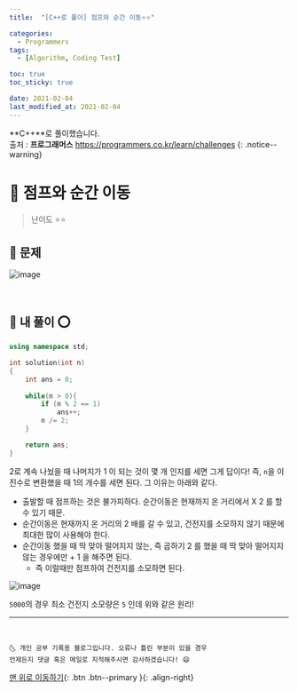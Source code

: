```yaml
---
title:  "[C++로 풀이] 점프와 순간 이동⭐⭐" 

categories:
  - Programmers
tags:
  - [Algorithm, Coding Test]

toc: true
toc_sticky: true

date: 2021-02-04
last_modified_at: 2021-02-04
---
```

**C++**로 풀이했습니다.  
출처 : **프로그래머스** <https://programmers.co.kr/learn/challenges>
{: .notice--warning}

# 📌 점프와 순간 이동

> 난이도 ⭐⭐

## 🚀 문제

![image](https://user-images.githubusercontent.com/42318591/106855812-e4219880-6700-11eb-8c66-4560bb25c398.png)


<br>

## 🚀 내 풀이 ⭕

```cpp
using namespace std;

int solution(int n)
{
    int ans = 0;
    
    while(n > 0){
        if (n % 2 == 1)
            ans++;
        n /= 2;
    }

    return ans;
}
```

2로 계속 나눴을 때 나머지가 1 이 되는 것이 몇 개 인지를 세면 그게 답이다! 즉, `n`을 이진수로 변환했을 때 1의 개수를 세면 된다. 그 이유는 아래와 같다.

- 출발할 때 점프하는 것은 불가피하다. 순간이동은 현재까지 온 거리에서 X 2 를 할 수 있기 때문.
- 순간이동은 현재까지 온 거리의 2 배를 갈 수 있고, 건전지를 소모하지 않기 때문에 최대한 많이 사용해야 한다.
- 순간이동 했을 때 딱 맞아 떨어지지 않는, 즉 곱하기 2 를 했을 때 딱 맞아 떨어지지 않는 경우에만 + 1 을 해주면 된다.
  - 즉 이럴때만 점프하여 건전지를 소모하면 된다. 

![image](https://user-images.githubusercontent.com/42318591/106855830-e97ee300-6700-11eb-9f6b-844a1d32107a.png)

`5000`의 경우 최소 건전지 소모량은 `5` 인데 위와 같은 원리!


***
<br>

    🌜 개인 공부 기록용 블로그입니다. 오류나 틀린 부분이 있을 경우 
    언제든지 댓글 혹은 메일로 지적해주시면 감사하겠습니다! 😄

[맨 위로 이동하기](#){: .btn .btn--primary }{: .align-right}